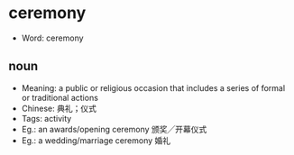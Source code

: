 # ceremony

- Word: ceremony

## noun

- Meaning: a public or religious occasion that includes a series of formal or traditional actions
- Chinese: 典礼；仪式
- Tags: activity
- Eg.: an awards/opening ceremony 颁奖╱开幕仪式
- Eg.: a wedding/marriage ceremony 婚礼

